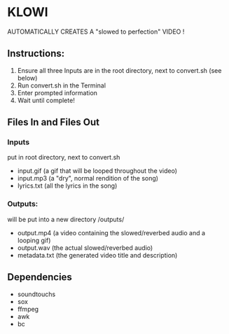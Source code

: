 # KLOWI

AUTOMATICALLY CREATES A "slowed to perfection" VIDEO !

## Instructions:
1. Ensure all three Inputs are in the root directory, next to convert.sh (see below)
2. Run convert.sh in the Terminal
3. Enter prompted information
4. Wait until complete!

## Files In and Files Out
### Inputs
put in root directory, next to convert.sh
 - input.gif (a gif that will be looped throughout the video)
 - input.mp3 (a "dry", normal rendition of the song)
 - lyrics.txt (all the lyrics in the song)
 
### Outputs:
will be put into a new directory /outputs/
 - output.mp4 (a video containing the slowed/reverbed audio and a looping gif)
 - output.wav (the actual slowed/reverbed audio)
 - metadata.txt (the generated video title and description)

## Dependencies
 - soundtouchs
 - sox
 - ffmpeg
 - awk
 - bc
